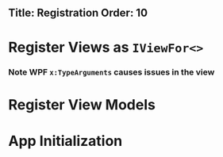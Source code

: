 Title: Registration
Order: 10
---

# Register Views as `IViewFor<>`

### Note WPF `x:TypeArguments` causes issues in the view

# Register View Models

# App Initialization